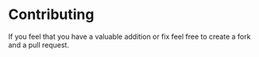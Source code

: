 # Contributing
If you feel that you have a valuable addition or fix feel free to create a fork and a pull request.
